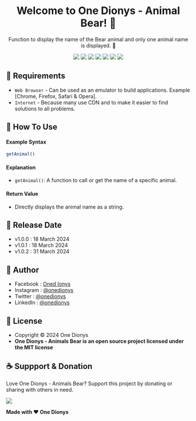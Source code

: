 <h1 align="center">Welcome to One Dionys - Animal Bear! 👋 </h1>

<p align="center">Function to display the name of the Bear animal and only one animal name is displayed. 💖 </p>

<p align="center">
<img src="https://img.shields.io/github/contributors/onedionys/onedionys-animal-bear?style=flat-square">
<img src="https://img.shields.io/github/issues/onedionys/onedionys-animal-bear?style=flat-square">
<img src="https://img.shields.io/github/stars/onedionys/onedionys-animal-bear?style=flat-square"> 
<img src="https://img.shields.io/github/forks/onedionys/onedionys-animal-bear?style=flat-square">
<img src="https://img.shields.io/github/last-commit/onedionys/onedionys-animal-bear.svg?style=flat-square">
<img src="https://img.shields.io/github/languages/code-size/onedionys/onedionys-animal-bear?style=flat-square">
<img src="https://img.shields.io/github/license/onedionys/onedionys-animal-bear?style=flat-square">
</p>

## 💾 Requirements

* `Web Browser` - Can be used as an emulator to build applications. Example [Chrome, Firefox, Safari & Opera].
* `Internet` - Because many use CDN and to make it easier to find solutions to all problems.

## 🎯 How To Use

#### Example Syntax

```javascript
getAnimal()
```

#### Explanation

* `getAnimal()`: A function to call or get the name of a specific animal.

#### Return Value

* Directly displays the animal name as a string.

## 📆 Release Date

* v1.0.0 : 18 March 2024
* v1.0.1 : 18 March 2024
* v1.0.2 : 31 March 2024

## 🧑 Author

* Facebook : <a href="https://www.facebook.com/theonedionys"> Oned Ionys</a>
* Instagram : <a href="https://www.instagram.com/onedionys/"> @onedionys</a>
* Twitter : <a href="https://twitter.com/onedionys"> @onedionys</a>
* LinkedIn :  <a href="https://www.linkedin.com/in/onedionys/"> @onedionys</a>

## 📝 License

* Copyright © 2024 One Dionys
* **One Dionys - Animals Bear is an open source project licensed under the MIT license**

## ☕️ Suppport & Donation

Love One Dionys - Animals Bear? Support this project by donating or sharing with others in need.

<a href="https://www.buymeacoffee.com/onedionys"><img src="https://img.shields.io/badge/Buy_Me_A_Coffee-FFDD00?style=for-the-badge&logo=buy-me-a-coffee&logoColor=black"/> </a>

**Made with ❤️ One Dionys**
